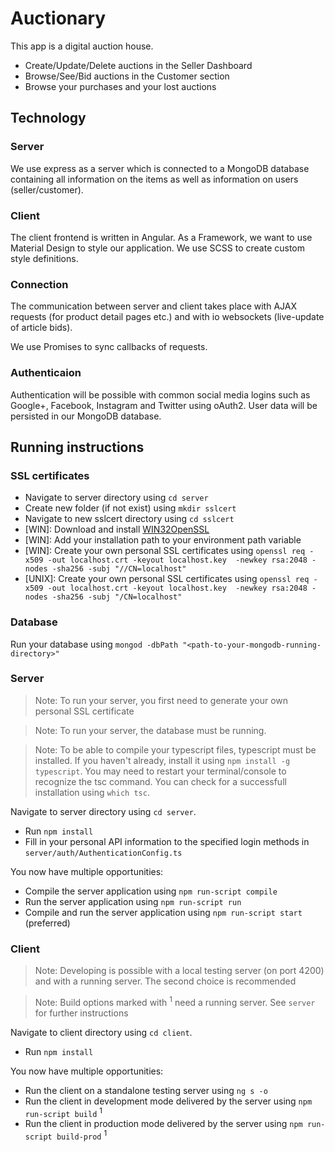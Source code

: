 # Auctionary

This app is a digital auction house. 

* Create/Update/Delete auctions in the Seller Dashboard
* Browse/See/Bid auctions in the Customer section
* Browse your purchases and your lost auctions

## Technology

### Server

We use express as a server which is connected to a MongoDB database containing 
all information on the items as well as information on users (seller/customer).

### Client

The client frontend is written in Angular. As a Framework, we want to use 
Material Design to style our application. We use SCSS to create custom style 
definitions. 

### Connection

The communication between server and client takes place with AJAX requests (for 
product detail pages etc.) and with io websockets (live-update of article bids).

We use Promises to sync callbacks of requests.

### Authenticaion

Authentication will be possible with common social media logins such as 
Google+, Facebook, Instagram and Twitter using oAuth2. User data will be 
persisted in our MongoDB database.

## Running instructions

### SSL certificates

* Navigate to server directory using `cd server`
* Create new folder (if not exist) using `mkdir sslcert`
* Navigate to new sslcert directory using `cd sslcert`
* [WIN]: Download and install [WIN32OpenSSL](http://slproweb.com/download/Win32OpenSSL_Light-1_1_0h.exe)
* [WIN]: Add your installation path to your environment path variable
* [WIN]: Create your own personal SSL certificates using `openssl req -x509 -out localhost.crt -keyout localhost.key 
-newkey rsa:2048 -nodes -sha256 -subj "//CN=localhost"`
* [UNIX]: Create your own personal SSL certificates using `openssl req -x509 -out localhost.crt -keyout localhost.key 
-newkey rsa:2048 -nodes -sha256 -subj "/CN=localhost"`

### Database

Run your database using `mongod -dbPath "<path-to-your-mongodb-running-directory>"`

### Server

> Note: To run your server, you first need to generate your own personal SSL certificate

> Note: To run your server, the database must be running.

> Note: To be able to compile your typescript files, typescript must be installed. If you haven't already, install it
using `npm install -g typescript`. You may need to restart your terminal/console to recognize the tsc command. You can 
check for a successfull installation using `which tsc`.

Navigate to server directory using `cd server`. 

* Run `npm install`
* Fill in your personal API information to the specified login methods in `server/auth/AuthenticationConfig.ts`

You now have multiple opportunities:

* Compile the server application using `npm run-script compile`
* Run the server application using `npm run-script run`
* Compile and run the server application using `npm run-script start` (preferred)

### Client

> Note: Developing is possible with a local testing server (on port 4200) and with a running server. The second choice 
is recommended

> Note: Build options marked with <sup>1</sup> need a running server. See `server` for further instructions 

Navigate to client directory using `cd client`.

* Run `npm install`

You now have multiple opportunities:

* Run the client on a standalone testing server using `ng s -o`
* Run the client in development mode delivered by the server using `npm run-script build` <sup>1</sup>
* Run the client in production mode delivered by the server using `npm run-script build-prod` <sup>1</sup>
